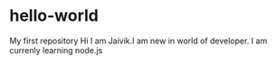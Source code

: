 # hello-world
My first repository
Hi I am Jaivik.I am new in world of developer.
I am currenly learning node.js
